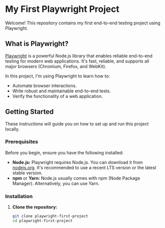 # My First Playwright Project

Welcome! This repository contains my first end-to-end testing project using Playwright.

## What is Playwright?

[Playwright](https://playwright.dev/) is a powerful Node.js library that enables reliable end-to-end testing for modern web applications.  It's fast, reliable, and supports all major browsers (Chromium, Firefox, and WebKit).

In this project, I'm using Playwright to learn how to:

*  Automate browser interactions.
*  Write robust and maintainable end-to-end tests.
*  Verify the functionality of a web application.

## Getting Started

These instructions will guide you on how to set up and run this project locally.

### Prerequisites

Before you begin, ensure you have the following installed:

* **Node.js:** Playwright requires Node.js. You can download it from [nodejs.org](https://nodejs.org/).  It's recommended to use a recent LTS version or the latest stable version.
* **npm** or **Yarn:**  Node.js usually comes with npm (Node Package Manager).  Alternatively, you can use Yarn.

### Installation

1. **Clone the repository:**

   ```bash
   git clone playwright-first-project
   cd playwright-first-project